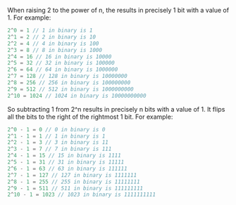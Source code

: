 When raising 2 to the power of n, the results in precisely 1 bit with a value of 1.
For example:
``` javascript
2^0 = 1 // 1 in binary is 1
2^1 = 2 // 2 in binary is 10
2^2 = 4 // 4 in binary is 100
2^3 = 8 // 8 in binary is 1000
2^4 = 16 // 16 in binary is 10000
2^5 = 32 // 32 in binary is 100000
2^6 = 64 // 64 in binary is 1000000
2^7 = 128 // 128 in binary is 10000000
2^8 = 256 // 256 in binary is 100000000
2^9 = 512 // 512 in binary is 1000000000
2^10 = 1024 // 1024 in binary is 10000000000
```

So subtracting 1 from 2^n results in precisely n bits with a value of 1.
It flips all the bits to the right of the rightmost 1 bit.
For example:
``` javascript
2^0 - 1 = 0 // 0 in binary is 0
2^1 - 1 = 1 // 1 in binary is 1
2^2 - 1 = 3 // 3 in binary is 11
2^3 - 1 = 7 // 7 in binary is 111
2^4 - 1 = 15 // 15 in binary is 1111
2^5 - 1 = 31 // 31 in binary is 11111
2^6 - 1 = 63 // 63 in binary is 111111
2^7 - 1 = 127 // 127 in binary is 1111111
2^8 - 1 = 255 // 255 in binary is 11111111
2^9 - 1 = 511 // 511 in binary is 111111111
2^10 - 1 = 1023 // 1023 in binary is 1111111111
```
